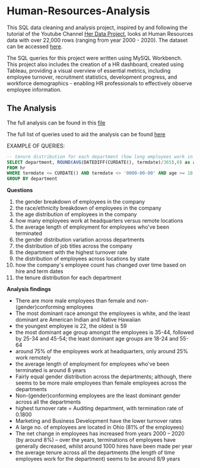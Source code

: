 # Human-Resources-Analysis
This SQL data cleaning and analysis project, inspired by and following the tutorial of the Youtube Channel [Her Data Project](https://www.youtube.com/@herdataproject), looks at Human Resources data with over 22,000 rows (ranging from year 2000 - 2020). The dataset can be accessed [here](https://github.com/03LimbuA/Human-Resources-Analysis/blob/main/Human%20Resources2.csv).

The SQL queries for this project were written using MySQL Workbench. This project also includes the creation of a  HR dashboard, created using Tableau, providing a visual overview of essential metrics, including employee turnover, recruitment statistics, development progress, and workforce demographics - enabling HR professionals to effectively observe employee information. 

## The Analysis
The full analysis can be found in this [file](https://github.com/03LimbuA/Human-Resources-Analysis/blob/main/HR%20full%20analysis.pdf)

The full list of queries used to aid the analysis can be found [here](https://github.com/03LimbuA/Human-Resources-Analysis/blob/main/HR%20SQL.sql)

EXAMPLE OF QUERIES:
```sql    
-- tenure distribution for each department (how long employees work in each department before they leave)
SELECT department, ROUND(AVG(DATEDIFF(CURDATE(), termdate)/365),0) as avg_tenure
FROM hr
WHERE termdate <= CURDATE() AND termdate <> '0000-00-00' AND age >= 18
GROUP BY department
```

**Questions** 

1. the gender breakdown of employees in the company
2. the race/ethnicity breakdown of employees in the company
3. the age distribution of employees in the company
4. how many employees work at headquarters versus remote locations
5. the average length of employment for employees who've been terminated
6. the gender distribution variation across departments 
7. the distribution of job titles across the company
8. the department with the highest turnover rate
9. the distribution of employees across locations by state
10. how the company's employee count has changed over time based on hire and term dates
11. the tenure distribution for each department

**Analysis findings**
- There are more male employees than female and non-(gender)conforming employees
- The most dominant race amongst the employees is white, and the least dominant are American Indian and Native Hawaiian
- the youngest employee is 22, the oldest is 59
- the most dominant age group amongst the employees is 35-44, followed by 25-34 and 45-54; the least dominant age groups are 18-24 and 55-64
- around 75% of the employees work at headquarters, only around 25% work remotely
- the average length of employment for employees who've been terminated is around 8 years
- Fairly equal gender distribution across the departments; although, there seems to be more male employees than female employees across the departments
- Non-(gender)conforming employees are the least dominant gender across all the departments
-  highest turnover rate = Auditing department, with termination rate of 0.1800
- Marketing and Business Development have the lower turnover rates
- A large no. of employees are located in Ohio (81% of the employees)
- The net change in employees has increased from years 2000 – 2020 (by around 8%) –
over the years, terminations of employees have generally decreased, whilst around 1000 hires have been made per year
- the average tenure across all the departments (the length of time employees work for the department) seems to be around 8/9 years
